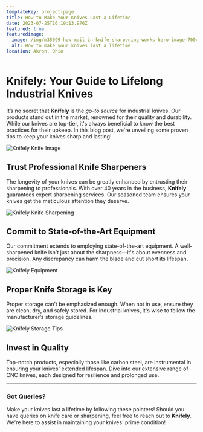 ```yaml
---
templateKey: project-page
title: How to Make Your Knives Last a Lifetime
date: 2023-07-25T16:19:13.976Z
featured: true
featuredimage:
  image: /img/m35099-how-mail-in-knife-sharpening-works-hero-image-700x365.jpg
  alt: How to make your knives last a lifetime
location: Akron, Ohio
---
```

# **Knifely: Your Guide to Lifelong Industrial Knives**

It’s no secret that **Knifely** is the _go-to source_ for industrial knives. Our products stand out in the market, renowned for their quality and durability. While our knives are top-tier, it's always beneficial to know the best practices for their upkeep. In this blog post, we're unveiling some proven tips to keep your knives sharp and lasting!

![Knifely Knife Image](http://xb1.342.myftpupload.com/wp-content/uploads/2022/05/M35099-OVS-Knife-Blitz-Image-4-300x300.png)

## **Trust Professional Knife Sharpeners**

The longevity of your knives can be greatly enhanced by entrusting their sharpening to professionals. With over 40 years in the business, **Knifely** guarantees expert sharpening services. Our seasoned team ensures your knives get the meticulous attention they deserve.

![Knifely Knife Sharpening](http://xb1.342.myftpupload.com/wp-content/uploads/2022/05/M35099-OVS-Knife-Blitz-Image-6-300x300.png)

## **Commit to State-of-the-Art Equipment**

Our commitment extends to employing state-of-the-art equipment. A well-sharpened knife isn't just about the sharpness—it's about evenness and precision. Any discrepancy can harm the blade and cut short its lifespan.

![Knifely Equipment](http://xb1.342.myftpupload.com/wp-content/uploads/2022/05/M35099-OVS-Knife-Blitz-Image-7-300x300.png)

## **Proper Knife Storage is Key**

Proper storage can’t be emphasized enough. When not in use, ensure they are clean, dry, and safely stored. For industrial knives, it's wise to follow the manufacturer’s storage guidelines.

![Knifely Storage Tips](http://xb1.342.myftpupload.com/wp-content/uploads/2022/05/M35099-OVS-Knife-Blitz-Image-1-300x300.png)

## **Invest in Quality**

Top-notch products, especially those like carbon steel, are instrumental in ensuring your knives' extended lifespan. Dive into our extensive range of CNC knives, each designed for resilience and prolonged use.

---

### **Got Queries?**

Make your knives last a lifetime by following these pointers! Should you have queries on knife care or sharpening, feel free to reach out to **Knifely**. We're here to assist in maintaining your knives' prime condition!
